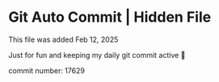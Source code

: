 # Git Auto Commit | Hidden File

This file was added Feb 12, 2025

Just for fun and keeping my daily git commit active 🤪

commit number: 17629

